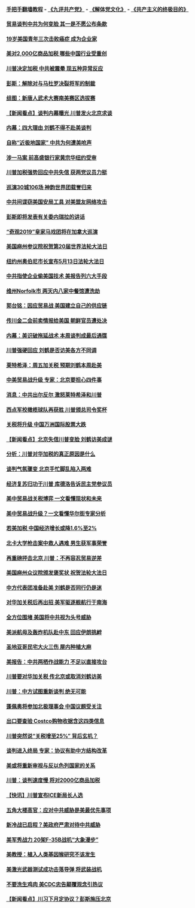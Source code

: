 #### [手把手翻墙教程](https://github.com/gfw-breaker/guides/wiki) -  [《九评共产党》](https://github.com/gfw-breaker/9ping.md?t=05080037) - [《解体党文化》](https://github.com/gfw-breaker/jtdwh.md?t=05080037) - [《共产主义的终极目的》](https://github.com/gfw-breaker/gczydzjmd.md?t=05080037)

#### [贸易谈判中共为何变脸 其一是不愿公布条款](../pages/nsc412/n11240846.md?t=05080037) 

#### [19岁美国青年三次击败癌症 成为企业家](../pages/nsc412/n11240675.md?t=05080037) 

#### [美对2,000亿商品加税 哪些中国行业受重创](../pages/nsc412/n11240677.md?t=05080037) 

#### [川普决定加税 中共被震晕 现五种异常反应](../pages/nsc412/n11240857.md?t=05080037) 

#### [彭斯：解除对与马杜罗决裂将军的制裁](../pages/nsc412/n11240760.md?t=05080037) 

#### [组图：新唐人武术大赛南美赛区选拔赛](../pages/nsc412/n11240633.md?t=05080037) 

#### [【新闻看点】谈判内幕曝光 川普发火北京求谈](../pages/nsc412/n11240343.md?t=05080037) 

#### [内幕：四大理由 刘鹤不得不赴美谈判](../pages/nsc412/n11240512.md?t=05080037) 

#### [自称“近极地国家” 中共为何遭美呛声](../pages/nsc412/n11240476.md?t=05080037) 

#### [涉一马案 前高盛银行家黄宗华纽约受审](../pages/nsc412/n11239063.md?t=05080037) 

#### [川普加税强势回应中共失信 获两党议员力挺](../pages/nsc412/n11240351.md?t=05080037) 

#### [巡演30城106场 神韵世界团载誉归来](../pages/nsc412/n11240365.md?t=05080037) 

#### [中共间谍窃美国安局工具 对美盟友网络攻击](../pages/nsc412/n11239802.md?t=05080037) 

#### [彭斯即将发表有关委内瑞拉的讲话](../pages/nsc412/n11240084.md?t=05080037) 

#### [“奇观2019”皇家马戏团将在加拿大巡演](../pages/nsc412/n11211180.md?t=05080037) 

#### [美国麻州参议院祝贺第20届世界法轮大法日](../pages/nsc412/n11240138.md?t=05080037) 

#### [纽约州奥伯尼市长宣布5月13日法轮大法日](../pages/nsc412/n11240051.md?t=05080037) 

#### [中共指使企业偷美国技术 美报告列六大手段](../pages/nsc412/n11239356.md?t=05080037) 

#### [维州Norfolk市 两天内八家中餐馆遭洗劫](../pages/nsc412/n11239038.md?t=05080037) 

#### [郭台铭：因应贸易战 美国建立自己的供应链](../pages/nsc412/n11239437.md?t=05080037) 

#### [传川金二会前卖情报给美国 朝鲜官员遭处决](../pages/nsc412/n11239234.md?t=05080037) 

#### [内幕：美识破拖延战术 本周谈判成最后通牒](../pages/nsc412/n11238648.md?t=05080037) 

#### [川普强硬回应 刘鹤是否访美各方不同调](../pages/nsc412/n11238024.md?t=05080037) 

#### [莱特希泽：周五加关税 预期刘鹤本周赴美](../pages/nsc412/n11238550.md?t=05080037) 

#### [中美贸易战升级 专家：北京要担心四件事](../pages/nsc412/n11238515.md?t=05080037) 

#### [消息：中共出尔反尔 激怒莱特希泽和川普](../pages/nsc412/n11238266.md?t=05080037) 

#### [西点军校橄榄球队再获胜 川普颁总司令奖杯](../pages/nsc412/n11238474.md?t=05080037) 

#### [关税将升级 中国万洲国际股票大跌](../pages/nsc412/n11238337.md?t=05080037) 

#### [【新闻看点】北京失信川普变脸 刘鹤访美成谜](../pages/nsc412/n11237931.md?t=05080037) 

#### [分析：川普对华加税的真正原因是什么](../pages/nsc412/n11238151.md?t=05080037) 

#### [谈判气氛骤变 北京手忙脚乱陷入两难](../pages/nsc412/n11238171.md?t=05080037) 

#### [经济复苏归功于川普 库德洛告诉民主党参议员](../pages/nsc412/n11238010.md?t=05080037) 

#### [美中贸易战关税博弈 一文看懂现状和未来](../pages/nsc412/n11238176.md?t=05080037) 

#### [美中贸易战升级？一文看懂华尔街专家分析](../pages/nsc412/n11238055.md?t=05080037) 

#### [若美加税 中国经济增长或降1.6%至2%](../pages/nsc412/n11237960.md?t=05080037) 

#### [北卡大学枪击案中救人遇难 男生获军事荣誉](../pages/nsc412/n11237720.md?t=05080037) 

#### [再重磅抨击北京 川普：不再容忍贸易逆差](../pages/nsc412/n11237869.md?t=05080037) 

#### [美国麻州众议院颁发褒奖状 祝贺法轮大法日](../pages/nsc412/n11237722.md?t=05080037) 

#### [中方代表团准备赴美 刘鹤是否同行仍是迷](../pages/nsc412/n11237539.md?t=05080037) 

#### [对华加关税后再出招 美军驱逐舰航行于南海](../pages/nsc412/n11237441.md?t=05080037) 

#### [全方位围堵 美国将中共视为头号威胁](../pages/nsc412/n11237319.md?t=05080037) 

#### [美派航母及轰炸机队赴中东 回应伊朗挑衅](../pages/nsc412/n11236523.md?t=05080037) 

#### [圣地亚哥民宅大火三伤 屋内种植大麻](../pages/nsc412/n11236959.md?t=05080037) 

#### [美报告：中共两栖作战能力 不足以直接攻台](../pages/nsc412/n11236907.md?t=05080037) 

#### [川普要对华加关税 传北京或取消刘鹤访美](../pages/nsc412/n11236236.md?t=05080037) 

#### [川普：中方试图重新谈判 绝无可能](../pages/nsc412/n11236158.md?t=05080037) 

#### [蓬佩奥将参加北极理事会 中国议题受关注](../pages/nsc412/n11236096.md?t=05080037) 

#### [出口要查验 Costco购物收据含这四类信息](../pages/nsc412/n11229731.md?t=05080037) 

#### [川普突然说“关税增至25%” 背后玄机？](../pages/nsc412/n11236062.md?t=05080037) 

#### [谈判进入终局 专家：协议有助中方结构改革](../pages/nsc412/n11236020.md?t=05080037) 

#### [美或将重新审视与反以色列国家的关系](../pages/nsc412/n11235969.md?t=05080037) 

#### [川普：谈判速度慢 将对2000亿商品加税](../pages/nsc412/n11235906.md?t=05080037) 

#### [【快讯】川普宣布ICE新局长人选](../pages/nsc412/n11235805.md?t=05080037) 

#### [五角大楼高官：应对中共威胁是美最优先事项](../pages/nsc412/n11235691.md?t=05080037) 

#### [新冷战已启程？美政府严肃对待中共威胁](../pages/nsc412/n11234335.md?t=05080037) 

#### [美军秀战力 20架F-35B战机“大象漫步”](../pages/nsc412/n11235147.md?t=05080037) 

#### [美教授：植入人类基因猴研究不该发生](../pages/nsc412/n11234343.md?t=05080037) 

#### [美激光武器测试成功击落导弹 将武装战机](../pages/nsc412/n11230293.md?t=05080037) 

#### [不要洗生鸡肉 美CDC忠告颠覆观念引热议](../pages/nsc412/n11234468.md?t=05080037) 

#### [【新闻看点】川习下月定协议？彭斯施压北京](../pages/nsc412/n11234230.md?t=05080037) 

